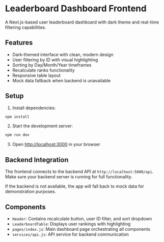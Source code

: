 # Leaderboard Dashboard Frontend

A Next.js-based user leaderboard dashboard with dark theme and real-time filtering capabilities.

## Features

- Dark-themed interface with clean, modern design
- User filtering by ID with visual highlighting
- Sorting by Day/Month/Year timeframes
- Recalculate ranks functionality
- Responsive table layout
- Mock data fallback when backend is unavailable

## Setup

1. Install dependencies:
```bash
npm install
```

2. Start the development server:
```bash
npm run dev
```

3. Open [http://localhost:3000](http://localhost:3000) in your browser

## Backend Integration

The frontend connects to the backend API at `http://localhost:5000/api`. Make sure your backend server is running for full functionality.

If the backend is not available, the app will fall back to mock data for demonstration purposes.

## Components

- `Header`: Contains recalculate button, user ID filter, and sort dropdown
- `LeaderboardTable`: Displays user rankings with highlighting
- `pages/index.js`: Main dashboard page orchestrating all components
- `services/api.js`: API service for backend communication